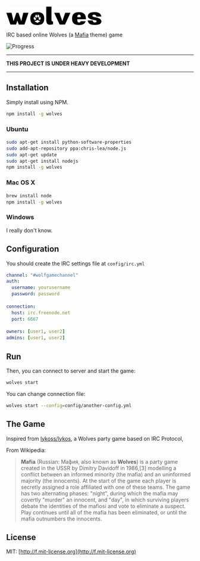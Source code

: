 ![Wolves](./assets/images/logo-small.png)

IRC based online Wolves (a [Mafia][2] theme) game

![Progress](http://progressed.io/bar/10)

***
**THIS PROJECT IS UNDER HEAVY DEVELOPMENT**
***

## Installation

Simply install using NPM.

```bash
npm install -g wolves
```

### Ubuntu

```bash
sudo apt-get install python-software-properties
sudo add-apt-repository ppa:chris-lea/node.js
sudo apt-get update
sudo apt-get install nodejs
npm install -g wolves
```

### Mac OS X

```bash
brew install node
npm install -g wolves
```

### Windows

I really don't know.

## Configuration

You should create the IRC settings file at `config/irc.yml`

```yaml
channel: "#wolfgamechannel"
auth:
  username: yourusername
  password: password

connection:
  host: irc.freenode.net
  port: 6667

owners: [user1, user2]
admins: [user1, user2]
```

## Run

Then, you can connect to server and start the game:

```bash
wolves start
```

You can change connection file:

```bash
wolves start --config=config/another-config.yml
```

## The Game

Inspired from [lykoss/lykos][1], a Wolves party game based on IRC Protocol,

From Wikipedia:
> **Mafia** (Russian: Ма́фия, also known as **Wolves**) is a party game created
> in the USSR by Dimitry Davidoff in 1986,[3] modelling a conflict between
> an informed minority (the mafia) and an uninformed majority (the innocents).
> At the start of the game each player is secretly assigned a role affiliated
> with one of these teams. The game has two alternating phases: "night",
> during which the mafia may covertly "murder" an innocent, and "day", in
> which surviving players debate the identities of the mafiosi and vote to
> eliminate a suspect. Play continues until all of the mafia has been
> eliminated, or until the mafia outnumbers the innocents.

## License
MIT: [http://f.mit-license.org](http://f.mit-license.org)

<!--
![Wolves](./.assets/images/Wolves.jpg)
*Found this image from Google Search*
-->

[1]: http://github.com/lykoss/lykos
[2]: http://en.wikipedia.org/wiki/Mafia_(party_game)
